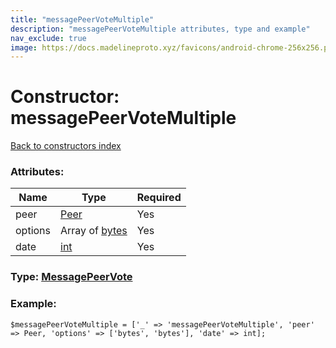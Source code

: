 ```yaml
---
title: "messagePeerVoteMultiple"
description: "messagePeerVoteMultiple attributes, type and example"
nav_exclude: true
image: https://docs.madelineproto.xyz/favicons/android-chrome-256x256.png
---
```

# Constructor: messagePeerVoteMultiple  
[Back to constructors index](/API_docs/constructors/index.html)



### Attributes:

| Name     |    Type       | Required |
|----------|---------------|----------|
|peer|[Peer](/API_docs/types/Peer.html) | Yes|
|options|Array of [bytes](/API_docs/types/bytes.html) | Yes|
|date|[int](/API_docs/types/int.html) | Yes|



### Type: [MessagePeerVote](/API_docs/types/MessagePeerVote.html)


### Example:

```
$messagePeerVoteMultiple = ['_' => 'messagePeerVoteMultiple', 'peer' => Peer, 'options' => ['bytes', 'bytes'], 'date' => int];
```  
